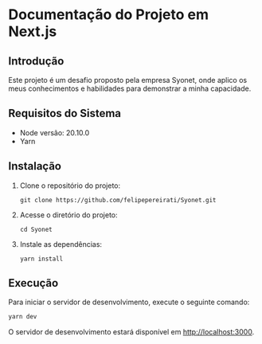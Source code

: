 # Documentação do Projeto em Next.js

## Introdução

Este projeto é um desafio proposto pela empresa Syonet, onde aplico os meus conhecimentos e habilidades para demonstrar a minha capacidade.

## Requisitos do Sistema

-   Node versão: 20.10.0
-   Yarn

## Instalação

1. Clone o repositório do projeto:

    ```
    git clone https://github.com/felipepereirati/Syonet.git
    ```

2. Acesse o diretório do projeto:

    ```
    cd Syonet
    ```

3. Instale as dependências:

    ```
    yarn install
    ```

## Execução

Para iniciar o servidor de desenvolvimento, execute o seguinte comando:

```bash
yarn dev
```

O servidor de desenvolvimento estará disponível em
[http://localhost:3000](http://localhost:3000).
